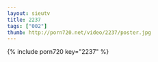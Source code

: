 ```yaml
--- 
layout: sieutv
title: 2237
tags: ["002"]
thumb: http://porn720.net/video/2237/poster.jpg
---
```

{% include porn720 key="2237" %} 
